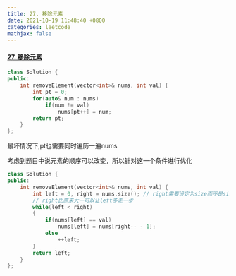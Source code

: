 ```yaml
---
title: 27. 移除元素
date: 2021-10-19 11:48:40 +0800
categories: leetcode
mathjax: false
---
```

#### [27. 移除元素](https://leetcode-cn.com/problems/remove-element/)

```c++
class Solution {
public:
    int removeElement(vector<int>& nums, int val) {
        int pt = 0;
        for(auto& num : nums)
            if(num != val)
                nums[pt++] = num;
        return pt;
    }
};
```
最坏情况下,pt也需要同时遍历一遍nums

考虑到题目中说元素的顺序可以改变，所以针对这一个条件进行优化

```c++
class Solution {
public:
    int removeElement(vector<int>& nums, int val) {
        int left = 0, right = nums.size(); // right需要设定为size而不是size-1,否则当只有一个数字时候不会进入循环
        // right比原来大一可以让left多走一步
        while(left < right)
        {
            if(nums[left] == val)
                nums[left] = nums[right-- - 1];
            else
                ++left;
        }
        return left;
    }
};
```
